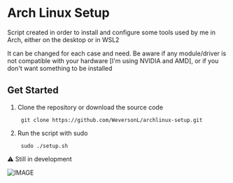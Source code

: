 # Arch Linux Setup

Script created in order to install and configure some tools used by me in Arch, either on the desktop or in WSL2

It can be changed for each case and need. Be aware if any module/driver is not compatible with your hardware [I'm using NVIDIA and AMD], or if you don't want something to be installed

## Get Started

1. Clone the repository or download the source code

        git clone https://github.com/WeversonL/archlinux-setup.git 

2. Run the script with sudo

        sudo ./setup.sh

⚠️ Still in development

![IMAGE](https://upload.wikimedia.org/wikipedia/commons/e/e8/NERD.png)
